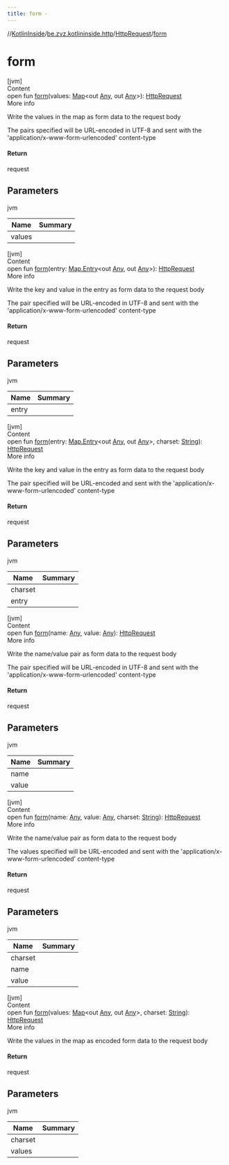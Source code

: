 ```yaml
---
title: form -
---
```

//[KotlinInside](../../index.md)/[be.zvz.kotlininside.http](../index.md)/[HttpRequest](index.md)/[form](form.md)



# form  
[jvm]  
Content  
open fun [form](form.md)(values: [Map](https://docs.oracle.com/javase/7/docs/api/java/util/Map.html)<out [Any](https://kotlinlang.org/api/latest/jvm/stdlib/kotlin/-any/index.html), out [Any](https://kotlinlang.org/api/latest/jvm/stdlib/kotlin/-any/index.html)>): [HttpRequest](index.md)  
More info  


Write the values in the map as form data to the request body 



 The pairs specified will be URL-encoded in UTF-8 and sent with the 'application/x-www-form-urlencoded' content-type



#### Return  


request



## Parameters  
  
jvm  
  
|  Name|  Summary| 
|---|---|
| <a name="be.zvz.kotlininside.http/HttpRequest/form/#java.util.Map<?,?>/PointingToDeclaration/"></a>values| <a name="be.zvz.kotlininside.http/HttpRequest/form/#java.util.Map<?,?>/PointingToDeclaration/"></a>
  
  


[jvm]  
Content  
open fun [form](form.md)(entry: [Map.Entry](https://docs.oracle.com/javase/7/docs/api/java/util/Map.Entry.html)<out [Any](https://kotlinlang.org/api/latest/jvm/stdlib/kotlin/-any/index.html), out [Any](https://kotlinlang.org/api/latest/jvm/stdlib/kotlin/-any/index.html)>): [HttpRequest](index.md)  
More info  


Write the key and value in the entry as form data to the request body 



 The pair specified will be URL-encoded in UTF-8 and sent with the 'application/x-www-form-urlencoded' content-type



#### Return  


request



## Parameters  
  
jvm  
  
|  Name|  Summary| 
|---|---|
| <a name="be.zvz.kotlininside.http/HttpRequest/form/#java.util.Map.Entry<?,?>/PointingToDeclaration/"></a>entry| <a name="be.zvz.kotlininside.http/HttpRequest/form/#java.util.Map.Entry<?,?>/PointingToDeclaration/"></a>
  
  


[jvm]  
Content  
open fun [form](form.md)(entry: [Map.Entry](https://docs.oracle.com/javase/7/docs/api/java/util/Map.Entry.html)<out [Any](https://kotlinlang.org/api/latest/jvm/stdlib/kotlin/-any/index.html), out [Any](https://kotlinlang.org/api/latest/jvm/stdlib/kotlin/-any/index.html)>, charset: [String](https://docs.oracle.com/javase/7/docs/api/java/lang/String.html)): [HttpRequest](index.md)  
More info  


Write the key and value in the entry as form data to the request body 



 The pair specified will be URL-encoded and sent with the 'application/x-www-form-urlencoded' content-type



#### Return  


request



## Parameters  
  
jvm  
  
|  Name|  Summary| 
|---|---|
| <a name="be.zvz.kotlininside.http/HttpRequest/form/#java.util.Map.Entry<?,?>#java.lang.String/PointingToDeclaration/"></a>charset| <a name="be.zvz.kotlininside.http/HttpRequest/form/#java.util.Map.Entry<?,?>#java.lang.String/PointingToDeclaration/"></a>
| <a name="be.zvz.kotlininside.http/HttpRequest/form/#java.util.Map.Entry<?,?>#java.lang.String/PointingToDeclaration/"></a>entry| <a name="be.zvz.kotlininside.http/HttpRequest/form/#java.util.Map.Entry<?,?>#java.lang.String/PointingToDeclaration/"></a>
  
  


[jvm]  
Content  
open fun [form](form.md)(name: [Any](https://kotlinlang.org/api/latest/jvm/stdlib/kotlin/-any/index.html), value: [Any](https://kotlinlang.org/api/latest/jvm/stdlib/kotlin/-any/index.html)): [HttpRequest](index.md)  
More info  


Write the name/value pair as form data to the request body 



 The pair specified will be URL-encoded in UTF-8 and sent with the 'application/x-www-form-urlencoded' content-type



#### Return  


request



## Parameters  
  
jvm  
  
|  Name|  Summary| 
|---|---|
| <a name="be.zvz.kotlininside.http/HttpRequest/form/#java.lang.Object#java.lang.Object/PointingToDeclaration/"></a>name| <a name="be.zvz.kotlininside.http/HttpRequest/form/#java.lang.Object#java.lang.Object/PointingToDeclaration/"></a>
| <a name="be.zvz.kotlininside.http/HttpRequest/form/#java.lang.Object#java.lang.Object/PointingToDeclaration/"></a>value| <a name="be.zvz.kotlininside.http/HttpRequest/form/#java.lang.Object#java.lang.Object/PointingToDeclaration/"></a>
  
  


[jvm]  
Content  
open fun [form](form.md)(name: [Any](https://kotlinlang.org/api/latest/jvm/stdlib/kotlin/-any/index.html), value: [Any](https://kotlinlang.org/api/latest/jvm/stdlib/kotlin/-any/index.html), charset: [String](https://docs.oracle.com/javase/7/docs/api/java/lang/String.html)): [HttpRequest](index.md)  
More info  


Write the name/value pair as form data to the request body 



 The values specified will be URL-encoded and sent with the 'application/x-www-form-urlencoded' content-type



#### Return  


request



## Parameters  
  
jvm  
  
|  Name|  Summary| 
|---|---|
| <a name="be.zvz.kotlininside.http/HttpRequest/form/#java.lang.Object#java.lang.Object#java.lang.String/PointingToDeclaration/"></a>charset| <a name="be.zvz.kotlininside.http/HttpRequest/form/#java.lang.Object#java.lang.Object#java.lang.String/PointingToDeclaration/"></a>
| <a name="be.zvz.kotlininside.http/HttpRequest/form/#java.lang.Object#java.lang.Object#java.lang.String/PointingToDeclaration/"></a>name| <a name="be.zvz.kotlininside.http/HttpRequest/form/#java.lang.Object#java.lang.Object#java.lang.String/PointingToDeclaration/"></a>
| <a name="be.zvz.kotlininside.http/HttpRequest/form/#java.lang.Object#java.lang.Object#java.lang.String/PointingToDeclaration/"></a>value| <a name="be.zvz.kotlininside.http/HttpRequest/form/#java.lang.Object#java.lang.Object#java.lang.String/PointingToDeclaration/"></a>
  
  


[jvm]  
Content  
open fun [form](form.md)(values: [Map](https://docs.oracle.com/javase/7/docs/api/java/util/Map.html)<out [Any](https://kotlinlang.org/api/latest/jvm/stdlib/kotlin/-any/index.html), out [Any](https://kotlinlang.org/api/latest/jvm/stdlib/kotlin/-any/index.html)>, charset: [String](https://docs.oracle.com/javase/7/docs/api/java/lang/String.html)): [HttpRequest](index.md)  
More info  


Write the values in the map as encoded form data to the request body



#### Return  


request



## Parameters  
  
jvm  
  
|  Name|  Summary| 
|---|---|
| <a name="be.zvz.kotlininside.http/HttpRequest/form/#java.util.Map<?,?>#java.lang.String/PointingToDeclaration/"></a>charset| <a name="be.zvz.kotlininside.http/HttpRequest/form/#java.util.Map<?,?>#java.lang.String/PointingToDeclaration/"></a>
| <a name="be.zvz.kotlininside.http/HttpRequest/form/#java.util.Map<?,?>#java.lang.String/PointingToDeclaration/"></a>values| <a name="be.zvz.kotlininside.http/HttpRequest/form/#java.util.Map<?,?>#java.lang.String/PointingToDeclaration/"></a>
  
  



